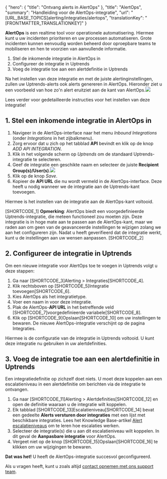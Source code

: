 {
  "hero": {
    "title": "Ontvang alerts in AlertOps"
  },
  "title": "AlertOps",
  "summary": "Handleiding voor de AlertOps-integratie",
  "url": "[URL_BASE_TOPICS]alerting/integraties/alertops",
  "translationKey": "[FRONTMATTER_TRANSLATIONKEY]"
}

**AlertOps** is een realtime tool voor operationele automatisering. Hiermee kunt u uw incidenten prioriteren en uw processen automatiseren. Grote incidenten kunnen eenvoudig worden beheerd door oproepbare teams te mobiliseren en hen te voorzien van aanvullende informatie.

1.  Stel de inkomende integratie in AlertOps in
2.  Configureer de integratie in Uptrends
3.  Voeg de integratie toe aan een alertdefinitie in Uptrends

Na het instellen van deze integratie en met de juiste alertinginstellingen, zullen uw Uptrends-alerts ook alerts genereren in AlertOps. Hieronder ziet u een voorbeeld van hoe zo'n alert eruitziet aan de kant van AlertOps.![]([LINK_URL_1])

Lees verder voor gedetailleerde instructies voor het instellen van deze integratie!

## 1. Stel een inkomende integratie in AlertOps in

1.  Navigeer in de AlertOps-interface naar het menu *Inbound Integrations* (onder *Integrations* in het zijbalkmenu).
2.  Zorg ervoor dat u zich op het tabblad **API** bevindt en klik op de knop *ADD API INTEGRATION*.
3.  Klik in het volgende scherm op *Uptrends* om de standaard Uptrends-integratie te selecteren.
4.  Geef de integratie een geschikte naam en selecteer de juiste **Recipient Group(s)/User(s)**.![]([LINK_URL_2])
5.  Klik op de knop *Save*.
6.  Kopieer de **API URL** die nu wordt vermeld in de AlertOps-interface. Deze heeft u nodig wanneer we de integratie aan de Uptrends-kant toevoegen.

Hiermee is het instellen van de integratie aan de AlertOps-kant voltooid.

[SHORTCODE_1]
**Opmerking**: AlertOps biedt een voorgedefinieerde Uptrends-integratie, die meteen functioneel zou moeten zijn. Deze integratie is in hoge mate aan te passen aan de AlertOps-kant, maar we raden aan om geen van de geavanceerde instellingen te wijzigen zolang we aan het configureren zijn. Nadat u heeft geverifieerd dat de integratie werkt, kunt u de instellingen aan uw wensen aanpassen.
[SHORTCODE_2]

## 2. Configureer de integratie in Uptrends

Om een nieuwe integratie voor AlertOps toe te voegen in Uptrends volgt u deze stappen:

1.  Ga naar [SHORTCODE_3]Alerting > Integraties[SHORTCODE_4].
2.  Klik rechtsboven op [SHORTCODE_5]Integratie toevoegen[SHORTCODE_6].
3.  Kies AlertOps als het integratietype.
4.  Voer een naam in voor deze integratie.
5.  Plak de AlertOps-**API URL** in het betreffende veld [SHORTCODE_7]voorgedefinieerde variabele[SHORTCODE_8].
6.  Klik op [SHORTCODE_9]Opslaan[SHORTCODE_10] om uw instellingen te bewaren. De nieuwe AlertOps-integratie verschijnt op de pagina Integraties.

Hiermee is de configuratie van de integratie in Uptrends voltooid. U kunt deze integratie nu gebruiken in uw alertdefinities.

## 3. Voeg de integratie toe aan een alertdefinitie in Uptrends

Een integratiedefinitie op zichzelf doet niets. U moet deze koppelen aan een escalatieniveau in een alertdefinitie om berichten via de integratie te ontvangen.

1.  Ga naar [SHORTCODE_11]Alerting > Alertdefinities[SHORTCODE_12] en open de definitie waaraan u de integratie wilt koppelen.
2.  Elk tabblad [SHORTCODE_13]Escalatieniveau[SHORTCODE_14] bevat een gedeelte **Alerts versturen door integraties** met een lijst met beschikbare integraties. Lees het Knowledge Base-artikel [Alert escalatieniveaus]([LINK_URL_3]) om te leren hoe escalaties werken.
3.  Selecteer de integratie(s) die u aan dit escalatieniveau wilt koppelen. In dit geval de **Aanpasbare integratie** voor AlertOps.
4.  Vergeet niet op de knop [SHORTCODE_15]Opslaan[SHORTCODE_16] te klikken om uw wijzigingen te bewaren.

**Dat was het!** U heeft de AlertOps-integratie succesvol geconfigureerd.

Als u vragen heeft, kunt u zoals altijd [contact opnemen met ons support team]([LINK_URL_4]).
